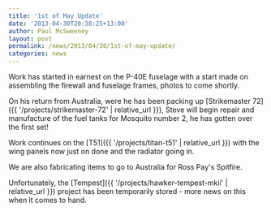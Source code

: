 ```yaml
---
title: '1st of May Update'
date: '2013-04-30T20:38:25+13:00'
author: Paul McSweeney
layout: post
permalink: /news/2013/04/30/1st-of-may-update/
categories: news
---
```


Work has started in earnest on the P-40E fuselage with a start made on assembling the firewall and fuselage frames, photos to come shortly.

On his return from Australia, were he has been packing up [Strikemaster 72]({{ '/projects/strikemaster-72' | relative_url }}), Steve will begin repair and manufacture of the fuel tanks for Mosquito number 2, he has gotten over the first set!

Work continues on the [T51]({{ '/projects/titan-t51' | relative_url }}) with the wing panels now just on done and the radiator going in.

We are also fabricating items to go to Australia for Ross Pay's Spitfire.

Unfortunately, the [Tempest]({{ '/projects/hawker-tempest-mkii' | relative_url }}) project has been temporarily stored - more news on this when it comes to hand.
